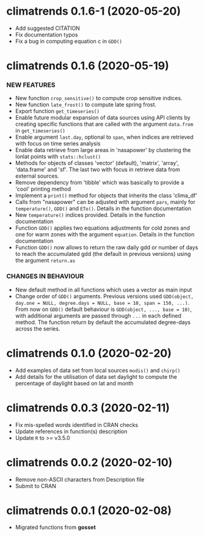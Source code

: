 climatrends 0.1.6-1 (2020-05-20)
=========================

* Add suggested CITATION
* Fix documentation typos
* Fix a bug in computing equation c in `GDD()`

climatrends 0.1.6 (2020-05-19)
=========================

### NEW FEATURES

* New function `crop_sensitive()` to compute crop sensitive indices.
* New function `late_frost()` to compute late spring frost.
* Export function `get_timeseries()`
* Enable future modular expansion of data sources using API clients by creating specific functions that are called with the argument `data.from` in `get_timeseries()`
* Enable argument `last.day`, optional to `span`, when indices are retrieved with focus on time series analysis
* Enable data retrieve from large areas in 'nasapower' by clustering the lonlat points with `stats::hclust()`
* Methods for objects of classes 'vector' (default), 'matrix', 'array', 'data.frame' and 'sf'. The last two with focus in retrieve data from external sources.
* Remove dependency from 'tibble' which was basically to provide a 'cool' printing method
* Implement a `print()` method for objects that inherits the class 'clima_df'
* Calls from "nasapower" can be adjusted with argument `pars`, mainly for `temperature()`, `GDD()` and `ETo()`. Details in the function documentation
* New `temperature()` indices provided. Details in the function documentation
* Function `GDD()` applies two equations adjustments for cold zones and one for warm zones with the argument `equation`. Details in the function documentation
* Function `GDD()` now allows to return the raw daily gdd or number of days to reach the accumulated gdd (the default in previous versions) using the argument `return.as`

### CHANGES IN BEHAVIOUR

* New default method in all functions which uses a vector as main input
* Change order of `GDD()` arguments. Previous versions used `GDD(object, day.one = NULL, degree.days = NULL, base = 10, span = 150, ...)`. From now on `GDD()` default behaviour is `GDD(object, ..., base = 10)`, with additional arguments are passed through `...` in each defined method. The function return by default the accumulated degree-days across the series.

climatrends 0.1.0 (2020-02-20)
=========================
* Add examples of data set from local sources `modis()` and `chirp()`
* Add details for the utilisation of data set daylight to compute the percentage of daylight based on lat and month

climatrends 0.0.3 (2020-02-11)
=========================
* Fix mis-spelled words identified in CRAN checks
* Update references in function(s) description
* Update `R` to >= v3.5.0

climatrends 0.0.2 (2020-02-10)
=========================

* Remove non-ASCII characters from Description file
* Submit to CRAN

climatrends 0.0.1 (2020-02-08)
=========================

* Migrated functions from **gosset**